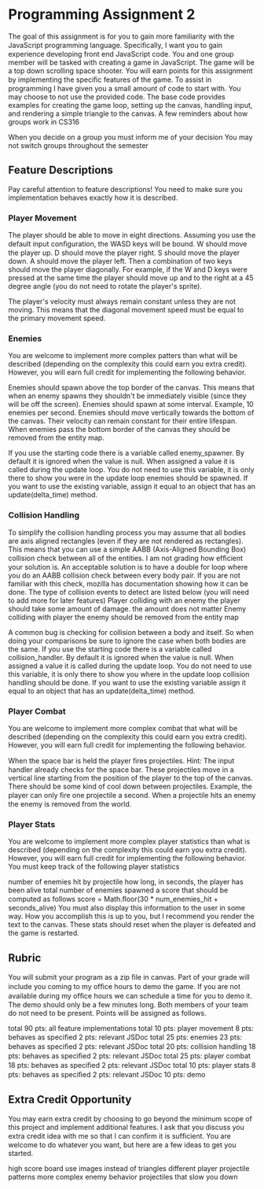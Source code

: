 # Programming Assignment 2
The goal of this assignment is for you to gain more familiarity with the JavaScript programming language. Speciﬁcally, I want you to gain experience developing front end JavaScript code.
You and one group member will be tasked with creating a game in JavaScript. The game will be a top down scrolling space shooter. You will earn points for this assignment by implementing the speciﬁc features of the game. To assist in programming I have given you a small amount of code to start with. You may choose to not use the provided code. The base code provides examples for creating the game loop, setting up the canvas, handling input, and rendering a simple triangle to the canvas.
A few reminders about how groups work in CS316

When you decide on a group you must inform me of your decision You may not switch groups throughout the semester
## Feature Descriptions
Pay careful attention to feature descriptions! You need to make sure you implementation behaves exactly how it is described.

### Player Movement

The player should be able to move in eight directions. Assuming you use the default input conﬁguration, the WASD keys will be bound. W should move the player up. D should move the player right. S should move the player down. A should move the player left. Then a combination of two keys should move the player diagonally. For example, if the W and D keys were pressed at the same time the player should move up and to the right at a 45 degree angle (you do not need to rotate the player's sprite).

The player's velocity must always remain constant unless they are not moving. This means that the diagonal movement speed must be equal to the primary movement speed.

### Enemies

You are welcome to implement more complex patters than what will be described (depending on the complexity this could earn you extra credit). However, you will earn full credit for implementing the following behavior.

Enemies should spawn above the top border of the canvas. This means that when an enemy spawns they shouldn't be immediately visible (since they will be off the screen).
Enemies should spawn at some interval. Example, 10 enemies per second.
Enemies should move vertically towards the bottom of the canvas. Their velocity can remain constant for their entire lifespan.
When enemies pass the bottom border of the canvas they should be removed from the entity map.

If you use the starting code there is a variable called enemy_spawner. By default it is ignored when the value is null. When assigned a value it is called during the update loop. You do not need to use this variable, it is only there to show you were in the update loop enemies should be spawned. If you want to use the existing variable, assign it equal to an object that has an update(delta_time) method.
### Collision Handling

To simplify the collision handling process you may assume that all bodies are axis aligned rectangles (even if they are not rendered as rectangles). This means that you can use a simple AABB (Axis-Aligned Bounding Box) collision check between all of the entities. I am not grading how efﬁcient your solution is. An acceptable solution is to have a double for loop where you do an AABB collision check between every body pair.
If you are not familiar with this check, mozilla has documentation showing how it can be done. The type of collision events to detect are listed below (you will need to add more for later features)
Player colliding with an enemy
the player should take some amount of damage. the amount does not matter Enemy colliding with player
the enemy should be removed from the entity map

A common bug is checking for collision between a body and itself. So when doing your comparisons be sure to ignore the case when both bodies are the same.
If you use the starting code there is a variable called collision_handler. By default it is ignored when the value is null. When assigned a value it is called during the update loop. You do not need to use this variable, it is only there to show you where in the update loop collision handling should be done. If you want to use the existing variable assign it equal to an object that has an update(delta_time) method.

### Player Combat

You are welcome to implement more complex combat that what will be described (depending on the complexity this could earn you extra credit). However, you will earn full credit for implementing the following behavior.

When the space bar is held the player ﬁres projectiles. Hint: The input handler already checks for the space bar.
These projectiles move in a vertical line starting from the position of the player to the top of the canvas. There should be some kind of cool down between projectiles. Example, the player can only ﬁre one projectile a second.
When a projectile hits an enemy the enemy is removed from the world.

### Player Stats

You are welcome to implement more complex player statistics than what is described (depending on the complexity this could earn you extra credit). However, you will earn full credit for implementing the following behavior.
You must keep track of the following player statistics

number of enemies hit by projectile
how long, in seconds, the player has been alive total number of enemies spawned
a score that should be computed as follows
score = Math.ﬂoor(30 * num_enemies_hit + seconds_alive)
You must also display this information to the user in some way. How you accomplish this is up to you, but I recommend you render the text to the canvas.
These stats should reset when the player is defeated and the game is restarted.

## Rubric
You will submit your program as a zip ﬁle in canvas. Part of your grade will include you coming to my ofﬁce hours to demo the game. If you are not available during my ofﬁce hours we can schedule a time for you to demo it. The demo should only be a few minutes long. Both members of your team do not need to be present. Points will be assigned as follows.

total 90 pts: all feature implementations total 10 pts: player movement
8 pts: behaves as speciﬁed 2 pts: relevant JSDoc
total 25 pts: enemies
23 pts: behaves as speciﬁed 2 pts: relevant JSDoc
total 20 pts: collision handling
18 pts: behaves as speciﬁed 2 pts: relevant JSDoc
total 25 pts: player combat
18 pts: behaves as speciﬁed 2 pts: relevant JSDoc
total 10 pts: player stats
8 pts: behaves as speciﬁed 2 pts: relevant JSDoc
10 pts: demo

## Extra Credit Opportunity
You may earn extra credit by choosing to go beyond the minimum scope of this project and implement additional features. I ask that you discuss you extra credit idea with me so that I can conﬁrm it is sufﬁcient. You are welcome to do whatever you want, but here are a few ideas to get you started.

high score board
use images instead of triangles different player projectile patterns more complex enemy behavior projectiles that slow you down
